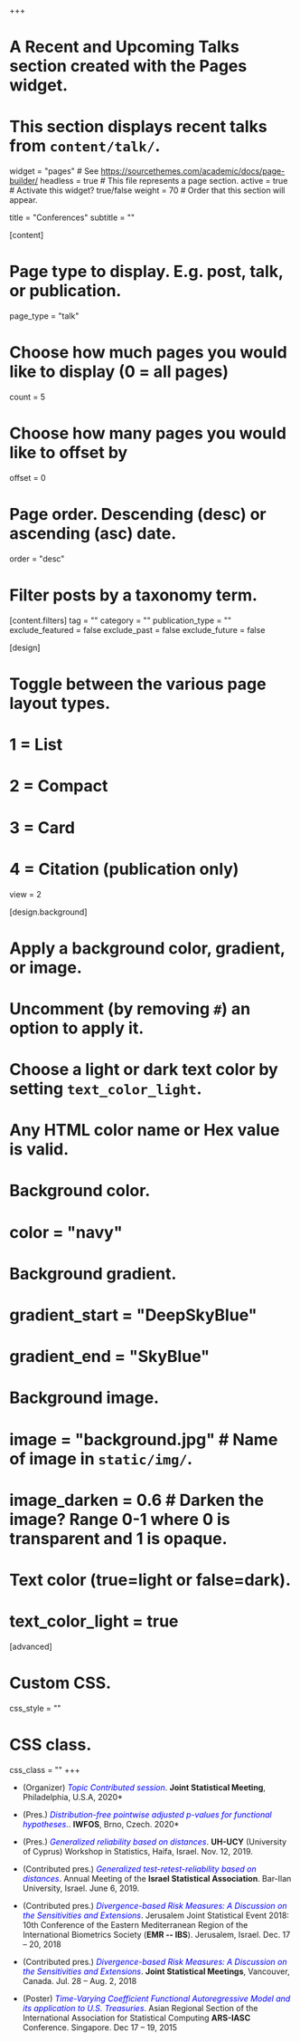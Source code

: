 +++
# A Recent and Upcoming Talks section created with the Pages widget.
# This section displays recent talks from `content/talk/`.

widget = "pages"  # See https://sourcethemes.com/academic/docs/page-builder/
headless = true  # This file represents a page section.
active = true  # Activate this widget? true/false
weight = 70  # Order that this section will appear.

title = "Conferences"
subtitle = ""

[content]
  # Page type to display. E.g. post, talk, or publication.
  page_type = "talk"
  
  # Choose how much pages you would like to display (0 = all pages)
  count = 5
  
  # Choose how many pages you would like to offset by
  offset = 0

  # Page order. Descending (desc) or ascending (asc) date.
  order = "desc"

  # Filter posts by a taxonomy term.
  [content.filters]
    tag = ""
    category = ""
    publication_type = ""
    exclude_featured = false
    exclude_past = false
    exclude_future = false
    
[design]
  # Toggle between the various page layout types.
  #   1 = List
  #   2 = Compact
  #   3 = Card
  #   4 = Citation (publication only)
  view = 2
  
[design.background]
  # Apply a background color, gradient, or image.
  #   Uncomment (by removing `#`) an option to apply it.
  #   Choose a light or dark text color by setting `text_color_light`.
  #   Any HTML color name or Hex value is valid.

  # Background color.
  # color = "navy"
  
  # Background gradient.
  # gradient_start = "DeepSkyBlue"
  # gradient_end = "SkyBlue"
  
  # Background image.
  # image = "background.jpg"  # Name of image in `static/img/`.
  # image_darken = 0.6  # Darken the image? Range 0-1 where 0 is transparent and 1 is opaque.

  # Text color (true=light or false=dark).
  # text_color_light = true  
  
[advanced]
 # Custom CSS. 
 css_style = ""
 
 # CSS class.
 css_class = ""
+++

- (Organizer) <span style="color:blue">*Topic Contributed session*</span>. **Joint Statistical Meeting**, Philadelphia, U.S.A, 2020*

- (Pres.) <span style="color:blue">*Distribution-free pointwise adjusted p-values for functional hypotheses.*</span>. **IWFOS**, Brno, Czech. 2020*

- (Pres.) <span style="color:blue">*Generalized reliability based on distances*</span>. **UH-UCY** (University of Cyprus) Workshop in Statistics, Haifa, Israel. Nov. 12, 2019.

- (Contributed pres.) <span style="color:blue">*Generalized test-retest-reliability based on distances*</span>. Annual Meeting of the **Israel Statistical Association**. Bar-Ilan University, Israel. June 6, 2019.

- (Contributed pres.) <span style="color:blue">*Divergence-based Risk Measures: A Discussion on the Sensitivities and Extensions*</span>. Jerusalem Joint Statistical Event 2018: 10th Conference of the Eastern Mediterranean Region of the International Biometrics Society (**EMR -- IBS**). Jerusalem, Israel. Dec. 17 – 20, 2018

- (Contributed pres.) <span style="color:blue">*Divergence-based Risk Measures: A Discussion on the Sensitivities and Extensions*</span>. **Joint Statistical Meetings**, Vancouver, Canada. Jul. 28 – Aug. 2, 2018

- (Poster) <span style="color:blue">*Time-Varying Coefficient Functional Autoregressive Model and its application to U.S. Treasuries*</span>. Asian Regional Section of the International Association for Statistical Computing **ARS-IASC** Conference. Singapore. Dec 17 – 19, 2015
